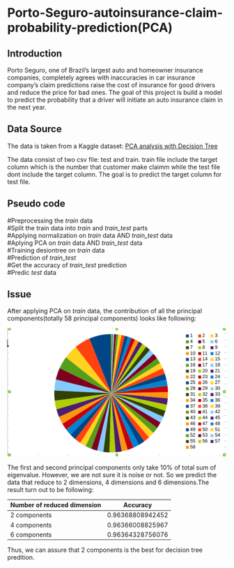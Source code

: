 # Porto-Seguro-autoinsurance-claim-probability-prediction(PCA)
## Introduction 
Porto Seguro, one of Brazil’s largest auto and homeowner insurance companies, completely agrees with inaccuracies in car insurance company’s claim predictions raise the cost of insurance for good drivers and reduce the price for bad ones. The goal of this project is build a model to predict the probability that a driver will initiate an auto insurance claim in the next year.

## Data Source
The data is taken from a Kaggle dataset: [PCA analysis with Decision Tree](https://www.kaggle.com/priyasd/portoseguro)   

The data consist of two csv file: test and train. train file include the target column which is the number that customer make claimm while the test file dont include the target column. The goal is to predict the target column for test file.

## Pseudo code 
#Preprocessing the _train_ data    
#Split the train data into _train_ and *train_test* parts   
#Applying normalization on _train_ data AND _train_test_ data  
#Aplying PCA on _train_ data AND *train_test* data  
#Training desiontree on _train_ data   
#Prediction of *train_test*   
#Get the accuracy of *train_test* prediction    
#Predic _test_ data  

## Issue 
After applying PCA on _train_ data, the contribution of all the principal components(totally 58 principal components) looks like following:

![alt text](https://github.com/phylliskaka/Porto-Seguro-autoinsurance-claim-probability-prediction/blob/master/all%20principal%20component.png)

The first and second principal components only take 10% of total sum of eigenvalue. However, we are not sure it is noise or not. So we predict the data that reduce to 2 dimensions, 4 dimensions and 6 dimensions.The result turn out to be following:

| Number of reduced dimension |    Accuracy      |
|-----------------------------|:---------------: |
|        2 components         | 0.96368808942452 |
|        4 components         | 0.96366008825967 |
|        6 components         | 0.96364328756076 | 

Thus, we can assure that 2 components is the best for decision tree predition. 

 

